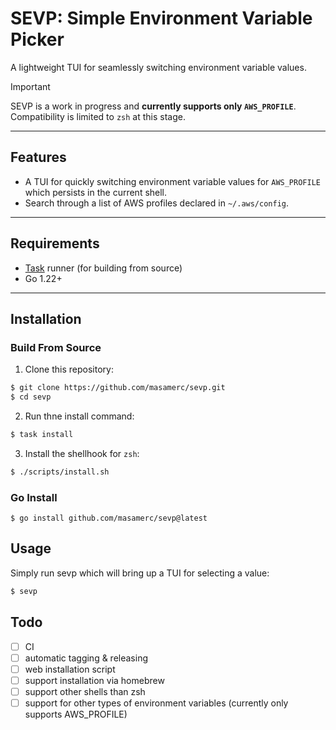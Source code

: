 # SEVP: **Simple Environment Variable Picker**  
A lightweight TUI for seamlessly switching environment variable values.

> [!Important]
> SEVP is a work in progress and **currently supports only `AWS_PROFILE`**.  
> Compatibility is limited to `zsh` at this stage.

---

## Features
- A TUI for quickly switching environment variable values for `AWS_PROFILE` which persists in the current shell.
- Search through a list of AWS profiles declared in `~/.aws/config`.

---

## Requirements
- [Task](https://taskfile.dev/) runner (for building from source)
- Go 1.22+

---

## Installation

### Build From Source
1. Clone this repository:
```bash
$ git clone https://github.com/masamerc/sevp.git
$ cd sevp
```

2. Run thne install command:
```bash
$ task install
```


3. Install the shellhook for `zsh`:
```bash
$ ./scripts/install.sh
```

### Go Install
```
$ go install github.com/masamerc/sevp@latest
```

## Usage
Simply run sevp which will bring up a TUI for selecting a value:
```bash
$ sevp
```

## Todo
- [ ] CI
- [ ] automatic tagging & releasing
- [ ] web installation script
- [ ] support installation via homebrew
- [ ] support other shells than zsh
- [ ] support for other types of environment variables (currently only supports AWS_PROFILE)
